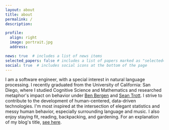 ```yaml
---
layout: about
title: about
permalink: /
description:

profile:
  align: right
  image: portrait.jpg
  address:

news: true  # includes a list of news items
selected_papers: false # includes a list of papers marked as "selected={true}"
social: true  # includes social icons at the bottom of the page
---
```


I am a software engineer, with a special interest in natural language processing. I recently graduated from the University of California: San Diego, where I studied Cognitive Science and Mathematics and researched metaphor's impact on behavior under [Ben Bergen](http://www.cogsci.ucsd.edu/~bkbergen/) and [Sean Trott](https://seantrott.github.io/). I strive to contribute to the development of human-centered, data-driven technologies. I'm most inspired at the intersection of elegant statistics and messy human behavior, especially surrounding language and music. I also enjoy staying fit, reading, backpacking, and gardening. For an explanation of my blog's title, [see here](blog/2020/blog-origins/).
